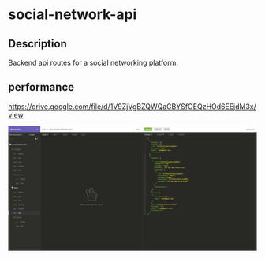 # social-network-api

## Description
Backend api routes for a social networking platform.

## performance
https://drive.google.com/file/d/1V9ZjVgBZQWQaCBYSfOEQzHOd6EEjdM3x/view


![Social-Network-Api](./assets/images/Social-Network-Api.PNG)